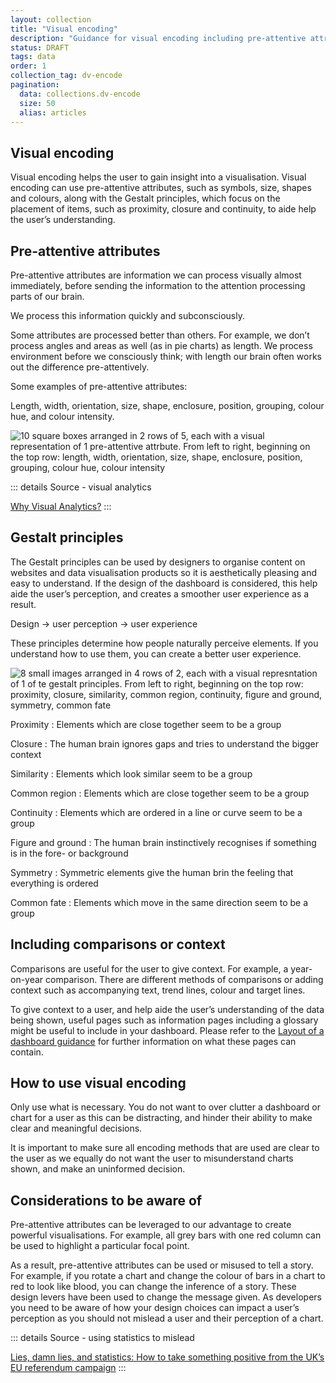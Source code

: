 ```yaml
---
layout: collection
title: "Visual encoding"
description: "Guidance for visual encoding including pre-attentive attributes and Gestalt principles"
status: DRAFT
tags: data
order: 1
collection_tag: dv-encode
pagination:
  data: collections.dv-encode
  size: 50
  alias: articles
---
```

## Visual encoding  
  
Visual encoding helps the user to gain insight into a visualisation. Visual encoding can use pre-attentive attributes, such as symbols, size, shapes and colours, along with the Gestalt principles, which focus on the placement of items, such as proximity, closure and continuity, to aide help the user’s understanding.  
   
## Pre-attentive attributes  
  
Pre-attentive attributes are information we can process visually almost immediately, before sending the information to the attention processing parts of our brain.  
  
We process this information quickly and subconsciously.  
  
Some attributes are processed better than others. For example, we don’t process angles and areas as well (as in pie charts) as length. We process environment before we consciously think; with length our brain often works out the difference pre-attentively.  
  
Some examples of pre-attentive attributes:  
  
Length, width, orientation, size, shape, enclosure, position, grouping, colour hue, and colour intensity.  
  
![10 square boxes arranged in 2 rows of 5, each with a visual representation of 1 pre-attentive attrbute. From left to right, beginning on the top row: length, width, orientation, size, shape, enclosure, position, grouping, colour hue, colour intensity](../images/pre-atten.png)  
  
::: details Source - visual analytics
 
[Why Visual Analytics?][encode 1]
:::  

## Gestalt principles  

The Gestalt principles can be used by designers to organise content on websites and data visualisation products so it is aesthetically pleasing and easy to understand.
If the design of the dashboard is considered, this help aide the user’s perception, and creates a smoother user experience as a result.  
  
Design &rarr; user perception &rarr; user experience  
  
These principles determine how people naturally perceive elements. If you understand how to use them, you can create a better user experience.  

![8 small images arranged in 4 rows of 2, each with a visual represntation of 1 of te gestalt principles. From left to right, beginning on the top row: proximity, closure, similarity, common region, continuity, figure and ground, symmetry, common fate](../images/gestalt.png)  
  
Proximity
: Elements which are close together seem to be a group

Closure
: The human brain ignores gaps and tries to understand the bigger context

Similarity
: Elements which look similar seem to be a group

Common region
: Elements which are close together seem to be a group

Continuity
: Elements which are ordered in a line or curve seem to be a group

Figure and ground
: The human brain instinctively recognises if something is in the fore- or background

Symmetry
: Symmetric elements give the human brin the feeling that everything is ordered

Common fate
: Elements which move in the same direction seem to be a group
    
## Including comparisons or context  
  
Comparisons are useful for the user to give context. For example, a year-on-year comparison. There are different methods of comparisons or adding context such as accompanying text, trend lines, colour and target lines.  
  
To give context to a user, and help aide the user’s understanding of the data being shown, useful pages such as information pages including a glossary might be useful to include in your dashboard. Please refer to the [Layout of a dashboard guidance](../../dashboard-layout/db-layout/) for further information on what these pages can contain.  
    
## How to use visual encoding  
  
Only use what is necessary. You do not want to over clutter a dashboard or chart for a user as this can be distracting, and hinder their ability to make clear and meaningful decisions.  
  
It is important to make sure all encoding methods that are used are clear to the user as we equally do not want the user to misunderstand charts shown, and make an uninformed decision.  
    
## Considerations to be aware of  
  
Pre-attentive attributes can be leveraged to our advantage to create powerful visualisations. For example, all grey bars with one red column can be used to highlight a particular focal point.  
  
As a result, pre-attentive attributes can be used or misused to tell a story. For example, if you rotate a chart and change the colour of bars in a chart to red to look like blood, you can change the inference of a story. These design levers have been used to change the message given. As developers you need to be aware of how your design choices can impact a user’s perception as you should not mislead a user and their perception of a chart.  
  
::: details Source - using statistics to mislead
 
[Lies, damn lies, and statistics: How to take something positive from the UK’s EU referendum campaign][encode 2]
:::


[encode 1]: https://help.tableau.com/current/blueprint/en-us/bp_why_visual_analytics.htm
[encode 2]: https://www.infoworld.com/article/3088166/why-how-to-lie-with-statistics-did-us-a-disservice.html